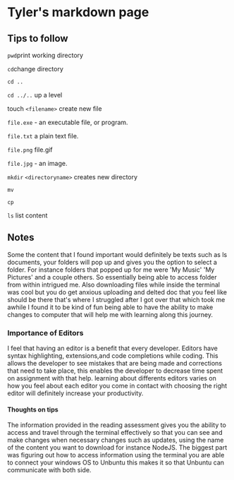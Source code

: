 # Tyler's markdown page

## Tips to follow

`pwd`print working directory

`cd`change directory

`cd ..`

`cd ../..` up a level

touch `<filename>` create new file

`file.exe` - an executable file, or program.

`file.txt` a plain text file.

`file.png` file.gif

`file.jpg` - an image.

`mkdir` `<directoryname>` creates new directory

`mv`

`cp`

`ls` list content 

## Notes 

Some the content that I found important would definitely be texts such as ls documents, your folders will pop up and gives you the option to select a folder. For instance folders that popped up for me were 'My Music' 'My Pictures' and a couple others. So essentially being able to access folder from within intrigued me. Also downloading files while inside the terminal was cool but you do get anxious uploading and delted doc that you feel like should be there that's where I struggled after I got over that which took me awhile I found it to be kind of fun being able to have the ability to make changes to computer that will help me with learning along this journey.

 ### Importance of Editors
 
 I feel that having an editor is a benefit that every developer. Editors have syntax highlighting, extensions,and code completions while coding. This allows the developer to see mistakes that are being made and corrections that need to take place, this enables the developer to decrease time spent on assignment with that help. learning about differents editors varies on how you feel about each editor you come in contact with choosing the right editor will definitely increase your productivity.

#### Thoughts on tips

The information provided in the reading assessment gives you the ability to access and travel through the terminal effectively so that you can see and make changes when necessary changes such as updates, using the name of the content you want to download for instance NodeJS. The biggest part was figuring out how to access information using the terminal you are able to connect your windows OS to Unbuntu this makes it so that Unbuntu can communicate with both side.


